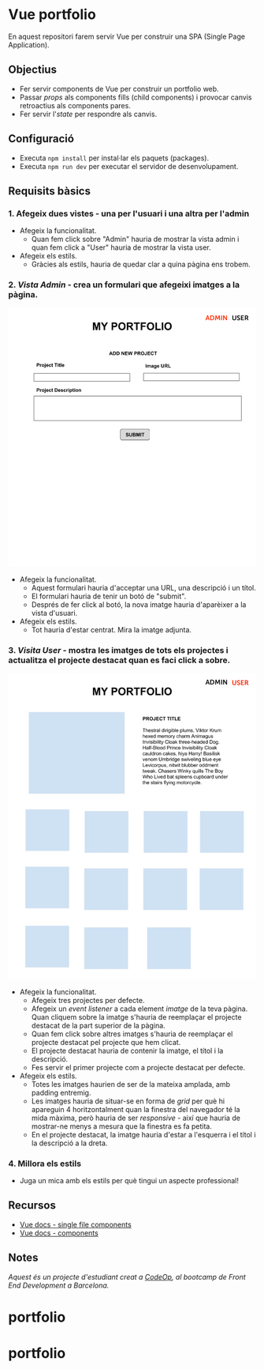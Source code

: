 # Vue portfolio

En aquest repositori farem servir Vue per construir una SPA (Single Page Application).

## Objectius

- Fer servir components de Vue per construir un portfolio web.
- Passar _props_ als components fills (child components) i provocar canvis retroactius als
  components pares.
- Fer servir l'_state_ per respondre als canvis.

## Configuració

- Executa `npm install` per instal·lar els paquets (packages).
- Executa `npm run dev` per executar el servidor de desenvolupament.

## Requisits bàsics

### 1. Afegeix dues vistes - una per l'usuari i una altra per l'admin

- Afegeix la funcionalitat.
  - Quan fem click sobre "Admin" hauria de mostrar la vista admin i quan fem click a "User" hauria de mostrar la vista user.
- Afegeix els estils.
  - Gràcies als estils, hauria de quedar clar a quina pàgina ens trobem.

### 2. _Vista Admin_ - crea un formulari que afegeixi imatges a la pàgina.

![Admin View](support/admin_view.png)

- Afegeix la funcionalitat.
  - Aquest formulari hauria d'acceptar una URL, una descripció i un títol.
  - El formulari hauria de tenir un botó de "submit".
  - Després de fer click al botó, la nova imatge hauria d'aparèixer a la vista d'usuari.
- Afegeix els estils.
  - Tot hauria d'estar centrat. Mira la imatge adjunta.

### 3. _Visita User_ - mostra les imatges de tots els projectes i actualitza el projecte destacat quan es faci click a sobre.

![User View](support/user_view.png)

- Afegeix la funcionalitat.
  - Afegeix tres projectes per defecte.
  - Afegeix un _event listener_ a cada element _imatge_ de la teva pàgina. Quan cliquem sobre la imatge s'hauria de reemplaçar el projecte destacat de la part superior de la pàgina.
  - Quan fem click sobre altres imatges s'hauria de reemplaçar el projecte destacat pel projecte que hem clicat.
  - El projecte destacat hauria de contenir la imatge, el títol i la descripció.
  - Fes servir el primer projecte com a projecte destacat per defecte.
- Afegeix els estils.
  - Totes les imatges haurien de ser de la mateixa amplada, amb padding entremig.
  - Les imatges hauria de situar-se en forma de _grid_ per què hi apareguin 4 horitzontalment quan la finestra del navegador té la mida màxima, però hauria de ser _responsive_ - així que hauria de mostrar-ne menys a mesura que la finestra es fa petita.
  - En el projecte destacat, la imatge hauria d'estar a l'esquerra i el títol i la descripció a la dreta.

### 4. Millora els estils

- Juga un mica amb els estils per què tingui un aspecte professional!

## Recursos

- [Vue docs - single file components](https://vuejs.org/guide/scaling-up/sfc.html)
- [Vue docs - components](https://vuejs.org/guide/essentials/component-basics.html)

## Notes

_Aquest és un projecte d'estudiant creat a [CodeOp](http://CodeOp.tech), al bootcamp de Front End Development a Barcelona._
# portfolio
# portfolio
